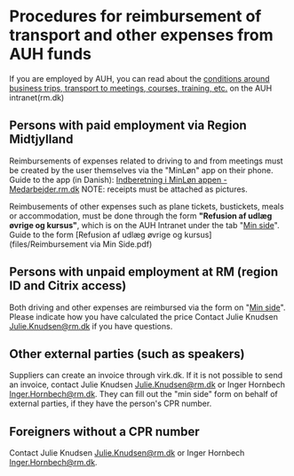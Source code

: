 # Procedures for reimbursement of transport and other expenses from AUH funds

If you are employed by AUH, you can read about the [conditions around business trips, transport to meetings, courses, training, etc.](https://auh.intranet.rm.dk/personale/kursus-tjenesterejser-og-moeder/) on the AUH intranet(rm.dk)

## Persons with paid employment via Region Midtjylland
Reimbursements of expenses related to driving to and from meetings must be created by the user themselves via the "MinLøn" app on their phone.
Guide to the app (in Danish): [Indberetning i MinLøn appen - Medarbejder.rm.dk](https://www.medarbejder.rm.dk/ansattelsesforhold/lon-lonforhandling-og-overenskomst/lon-og-lonforhandling/befordringsgodtgorelsen/indberetning-af-befordring-i-korselsapp-korsel-og-udlag/) 
NOTE: receipts must be attached as pictures.

Reimbusements of other expenses such as plane tickets, bustickets, meals or accommodation, must be done through the form **"Refusion af udlæg øvrige og kursus"**, which is on the AUH Intranet under the tab "[Min side](http://auh.intranet.rm.dk/min-side/)".
Guide to the form [Refusion af udlæg øvrige og kursus](files/Reimbursement via Min Side.pdf)

## Persons with unpaid employment at RM (region ID and Citrix access)
Both driving and other expenses are reimbursed via the form on "[Min side](http://auh.intranet.rm.dk/min-side/)". Please indicate how you have calculated the price 
Contact Julie Knudsen [Julie.Knudsen@rm.dk](mailto:julie.knudsen@rm.dk) if you have questions.

## Other external parties (such as speakers)
Suppliers can create an invoice through virk.dk.
If it is not possible to send an invoice, contact Julie Knudsen [Julie.Knudsen@rm.dk](mailto:julie.knudsen@rm.dk) or Inger Hornbech [Inger.Hornbech@rm.dk](mailto:inger.hornbech@rm.dk). They can fill out the "min side" form on behalf of external parties, if they have the person's CPR number.

## Foreigners without a CPR number
Contact Julie Knudsen [Julie.Knudsen@rm.dk](mailto:julie.knudsen@rm.dk) or Inger Hornbech [Inger.Hornbech@rm.dk](mailto:inger.hornbech@rm.dk).
